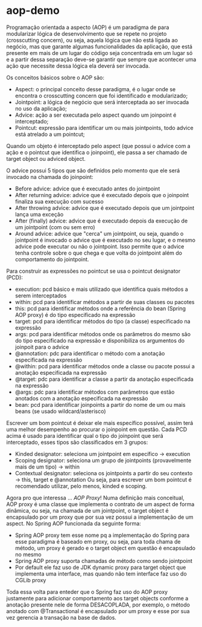 # aop-demo
Programação orientada a aspecto (AOP) é um paradigma de para modularizar lógica de desenvolvimento que se repete no projeto (crosscutting concern), ou seja, aquela lógica que não está ligada ao negócio, mas que garante algumas funcionalidades da aplicação, que está presente em mais de um lugar do código seja concentrada em um lugar só e a partir dessa separação deve-se garantir que sempre que acontecer uma ação que necessite dessa lógica ela deverá ser invocada.

Os conceitos básicos sobre o AOP são:
 - Aspect: o principal conceito desse paradigma, é o lugar onde se encontra o crosscutting concern que foi identificado e modularizado;
 - Jointpoint: a lógica de negócio que será interceptada ao ser invocada no uso da aplicação;
 - Advice: ação a ser executada pelo aspect quando um joinpoint é interceptado;
 - Pointcut: expressão para identificar um ou mais jointpoints, todo advice está atrelado a um pointcut;

Quando um objeto é interceptado pelo aspect (que possui o advice com a ação e o pointcut que identifica o joinpoint), ele passa a ser chamado de target object ou adviced object.

O advice possui 5 tipos que são definidos pelo momento que ele será invocado na chamada do joinpoint:
 - Before advice: advice que é executado antes do jointpoint
 - After returning advice: advice que é executado depois que o joinpoint finaliza sua execução com sucesso
 - After throwing advice: advice que é executado depois que um jointpoint lança uma exceção
 - After (finally) advice: advice  que é executado depois da execução de um jointpoint (com ou sem erro)
 - Around advice: advice que "cerca" um jointpoint, ou seja, quando o jointpoint é invocado o advice que é executado no seu lugar, e o mesmo advice pode executar ou não o jointpoint. Isso permite que o advice tenha controle sobre o que chega e que volta do jointpoint além do comportamento do jointpoint.

Para construir as expressões no pointcut se usa o pointcut designator (PCD):
 - execution: pcd básico e mais utilizado que identifica quais métodos a serem interceptados
 - within: pcd para identificar métodos a partir de suas classes ou pacotes
 - this: pcd para identificar métodos onde a referência do bean (Spring AOP proxy) é do tipo especificado na expressão
 - target: pcd para identificar métodos do tipo (a classe) especificado na expressão
 - args: pcd para identificar métodos onde os parâmetros do mesmo são do tipo especificado na expressão e disponibiliza os argumentos do joinpoit para o advice
 - @annotation: pdc para identificar o método com a anotação especificada na expressão
 - @within: pcd para identificar métodos onde a classe ou pacote possui a anotação especificada na expressão
 - @target: pdc para identificar a classe a partir da anotação especificada na expressão
 - @args: pdc para identificar métodos com parâmetros que estão anotados com a anotação especificada na expressão
 - bean: pcd para identificar joinpoints a partir do nome de um ou mais beans (se usado wildcard/asterisco)

Escrever um bom pointcut é deixar ele mais específico possível, assim terá uma melhor desempenho ao procurar o joinpoint em questão. Cada PCD acima é usado para identificar qual o tipo do joinpoint que será interceptado, esses tipos são classificados em 3 grupos:
 - Kinded designator: seleciona um jointpoint em específico -> execution
 - Scoping designator: seleciona um grupo de jointpoints (provavelmente mais de um tipo) -> within
 - Contextual designator: seleciona os jointpoints a partir do seu contexto -> this, target e @annotation
Ou seja, para escrever um bom pointcut é recomendado utilizar, pelo menos, kinded e scoping.

Agora pro que interessa ... *AOP Proxy*!
Numa definição mais conceitual, AOP proxy é uma classe que implementa o contrato de um aspect de forma dinâmica, ou seja, na chamada de um jointpoint, o target object é encapsulado por um proxy que por sua vez possui a implementação de um aspect. No Spring AOP funcionada da seguinte forma:
- Spring AOP proxy tem esse nome pq a implementação do Spring para esse paradigma é baseado em proxy, ou seja, para toda chama de método, um proxy é gerado e o target object em questão é encapsulado no mesmo
- Spring AOP proxy suporta chamadas de método como sendo jointpoint
- Por default ele faz uso de JDK dynamic proxy para target object que implementa uma interface, mas quando não tem interface faz uso do CGLib proxy

Toda essa volta para enteder que o Spring faz uso do AOP proxy justamente para adicionar comportamento aos target objects conforme a anotação presente nele de forma DESACOPLADA, por exemplo, o método anotado com @Transactional é encapsulado por um proxy e esse por sua vez gerencia a transação na base de dados.
